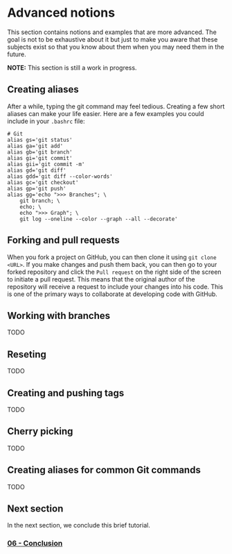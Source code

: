 # Advanced notions

This section contains notions and examples that are more advanced. The goal is
not to be exhaustive about it but just to make you aware that these subjects
exist so that you know about them when you may need them in the future.

**NOTE:** This section is still a work in progress.

## Creating aliases

After a while, typing the git command may feel tedious. Creating a few short
aliases can make your life easier. Here are a few examples you could include
in your `.bashrc` file:

```
# Git
alias gs='git status'
alias ga='git add'
alias gb='git branch'
alias gi='git commit'
alias gii='git commit -m'
alias gd='git diff'
alias gdd='git diff --color-words'
alias gc='git checkout'
alias gp='git push'
alias gg='echo ">>> Branches"; \
    git branch; \
    echo; \
    echo ">>> Graph"; \
    git log --oneline --color --graph --all --decorate'
```

## Forking and pull requests

When you fork a project on GitHub, you can then clone it using `git clone
<URL>`. If you make changes and push them back, you can then go to your forked
repository and click the `Pull request` on the right side of the screen to
initiate a pull request. This means that the original author of the repository
will receive a request to include your changes into his code. This is one of
the primary ways to collaborate at developing code with GitHub.

## Working with branches

TODO

## Reseting

TODO

## Creating and pushing tags

TODO

## Cherry picking

TODO

## Creating aliases for common Git commands

TODO

## Next section

In the next section, we conclude this brief tutorial.

### [06 - Conclusion](06_conclusion.md)

